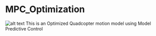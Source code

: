 # MPC_Optimization

![alt text](https://github.com/sheriefnabeeh/MPC_Optimization/model3.png)
This is an Optimized Quadcopter motion model using Model Predictive Control

